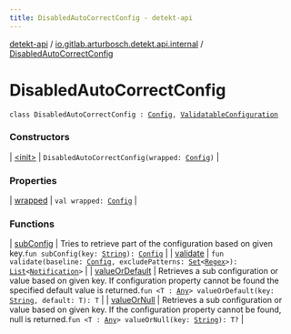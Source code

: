 ```yaml
---
title: DisabledAutoCorrectConfig - detekt-api
---
```


[detekt-api](../../index.html) / [io.gitlab.arturbosch.detekt.api.internal](../index.html) / [DisabledAutoCorrectConfig](./index.html)

# DisabledAutoCorrectConfig

`class DisabledAutoCorrectConfig : `[`Config`](../../io.gitlab.arturbosch.detekt.api/-config/index.html)`, `[`ValidatableConfiguration`](../-validatable-configuration/index.html)

### Constructors

| [&lt;init&gt;](-init-.html) | `DisabledAutoCorrectConfig(wrapped: `[`Config`](../../io.gitlab.arturbosch.detekt.api/-config/index.html)`)` |

### Properties

| [wrapped](wrapped.html) | `val wrapped: `[`Config`](../../io.gitlab.arturbosch.detekt.api/-config/index.html) |

### Functions

| [subConfig](sub-config.html) | Tries to retrieve part of the configuration based on given key.`fun subConfig(key: `[`String`](https://kotlinlang.org/api/latest/jvm/stdlib/kotlin/-string/index.html)`): `[`Config`](../../io.gitlab.arturbosch.detekt.api/-config/index.html) |
| [validate](validate.html) | `fun validate(baseline: `[`Config`](../../io.gitlab.arturbosch.detekt.api/-config/index.html)`, excludePatterns: `[`Set`](https://kotlinlang.org/api/latest/jvm/stdlib/kotlin.collections/-set/index.html)`<`[`Regex`](https://kotlinlang.org/api/latest/jvm/stdlib/kotlin.text/-regex/index.html)`>): `[`List`](https://kotlinlang.org/api/latest/jvm/stdlib/kotlin.collections/-list/index.html)`<`[`Notification`](../../io.gitlab.arturbosch.detekt.api/-notification/index.html)`>` |
| [valueOrDefault](value-or-default.html) | Retrieves a sub configuration or value based on given key. If configuration property cannot be found the specified default value is returned.`fun <T : `[`Any`](https://kotlinlang.org/api/latest/jvm/stdlib/kotlin/-any/index.html)`> valueOrDefault(key: `[`String`](https://kotlinlang.org/api/latest/jvm/stdlib/kotlin/-string/index.html)`, default: T): T` |
| [valueOrNull](value-or-null.html) | Retrieves a sub configuration or value based on given key. If the configuration property cannot be found, null is returned.`fun <T : `[`Any`](https://kotlinlang.org/api/latest/jvm/stdlib/kotlin/-any/index.html)`> valueOrNull(key: `[`String`](https://kotlinlang.org/api/latest/jvm/stdlib/kotlin/-string/index.html)`): T?` |

